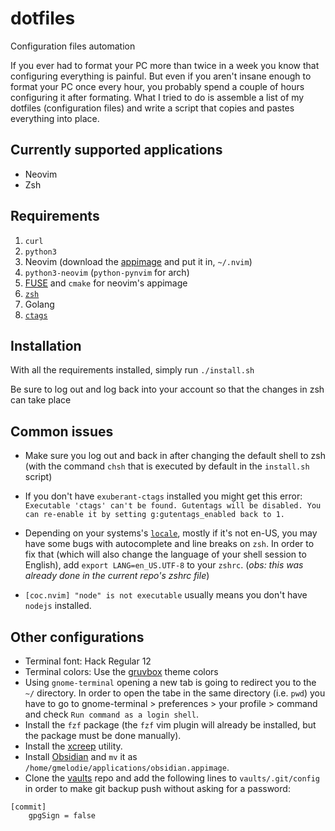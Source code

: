 # dotfiles
Configuration files automation

If you ever had to format your PC more than twice in a week you know that configuring everything is painful.
But even if you aren't insane enough to format your PC once every hour, you probably spend a couple of hours
configuring it after formating.
What I tried to do is assemble a list of my dotfiles (configuration files) and write a script that copies
and pastes everything into place.

## Currently supported applications
* Neovim
* Zsh

## Requirements
1. `curl`
2. `python3`
3. Neovim (download the [appimage](https://github.com/neovim/neovim/releases/latest) and put it in, `~/.nvim`)
4. `python3-neovim` (`python-pynvim` for arch)
5. [FUSE](https://github.com/AppImage/AppImageKit/wiki/FUSE) and `cmake` for neovim's appimage
6. [`zsh`](https://github.com/ohmyzsh/ohmyzsh/wiki/Installing-ZSH)
7. Golang
8. [`ctags`](https://ctags.io/)


## Installation
With all the requirements installed, simply run
`./install.sh`

Be sure to log out and log back into your account so that the changes in zsh can take place

## Common issues
- Make sure you log out and back in after changing the default shell to zsh (with the command `chsh` that is executed by default in the `install.sh` script)

- If you don't have `exuberant-ctags` installed you might get this error: `Executable 'ctags' can't be found. Gutentags will be disabled. You can re-enable it by setting g:gutentags_enabled back to 1.`

- Depending on your systems's [`locale`](https://wiki.archlinux.org/index.php/Locale), mostly if it's not en-US, you may have some bugs with autocomplete and line breaks on `zsh`. In order to fix that (which will also change the language of your shell session to English), add `export LANG=en_US.UTF-8` to your `zshrc`. (*obs: this was already done in the current repo's zshrc file*)

- `[coc.nvim] "node" is not executable` usually means you don't have `nodejs` installed.

## Other configurations
- Terminal font: Hack Regular 12
- Terminal colors: Use the [gruvbox](https://github.com/morhetz/gruvbox) theme colors
- Using `gnome-terminal` opening a new tab is going to redirect you to the `~/` directory. In order to open the tabe in the same directory (i.e. `pwd`) you have to go to gnome-terminal > preferences > your profile > command and check `Run command as a login shell`.
- Install the `fzf` package (the `fzf` vim plugin will already be installed, but the package must be done manually).
- Install the [xcreep](https://github.com/gmelodie/xcreep) utility.
- Install [Obsidian](https://obsidian.md/) and `mv` it as `/home/gmelodie/applications/obsidian.appimage`.
- Clone the [vaults]() repo and add the following lines to `vaults/.git/config` in order to make git backup push without asking for a password:
```
[commit]
    gpgSign = false
```
